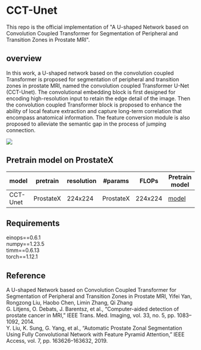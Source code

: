 # CCT-Unet
This repo is the official implementation of "A U-shaped Network based on Convolution Coupled Transformer for Segmentation of Peripheral and Transition Zones in Prostate MRI".

## overview
In this work, a U-shaped network based on the convolution coupled Transformer is proposed for segmentation of peripheral and transition zones in prostate MRI, named the convolution coupled Transformer U-Net (CCT-Unet). The convolutional embedding block is first designed for encoding high-resolution input to retain the edge detail of the image. Then the convolution coupled Transformer block is proposed to enhance the ability of local feature extraction and capture long-term correlation that encompass anatomical information. The feature conversion module is also proposed to alleviate the semantic gap in the process of jumping connection.

![](https://github.com/git-yan/CCT-Unet/blob/main/CCT-Unet%20framework.jpg?raw=true)

## Pretrain model on ProstateX
| model       | pretrain    | resolution  | #params     | FLOPs       | Pretrain model |
| ----------- | ----------- | ----------- | ----------- | ----------- | ----------- |
| CCT-Unet    | ProstateX   | 224x224     | ProstateX   | 224x224     | [model](https://pan.baidu.com/s/11JSZz1Mr4C9pYrBEYGsiEA?pwd=0000 )   |



## Requirements
einops==0.6.1 \
numpy==1.23.5 \
timm==0.6.13 \
torch==1.12.1



## Reference
A U-shaped Network based on Convolution Coupled Transformer for Segmentation of Peripheral and Transition Zones in Prostate MRI, Yifei Yan, Rongzong Liu, Haobo Chen, Limin Zhang, Qi Zhang \
G. Litjens, O. Debats, J. Barentsz, et al., “Computer-aided detection of prostate cancer in MRI,” IEEE Trans. Med. Imaging, vol. 33, no. 5, pp. 1083–1092, 2014. \
Y. Liu, K. Sung, G. Yang, et al., “Automatic Prostate Zonal Segmentation Using Fully Convolutional Network with Feature Pyramid Attention,” IEEE Access, vol. 7, pp. 163626–163632, 2019.
